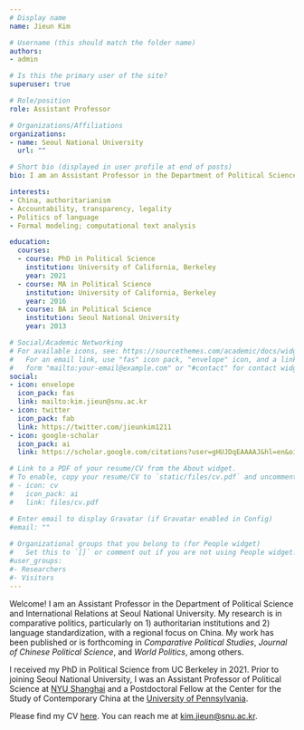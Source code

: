 ```yaml
---
# Display name
name: Jieun Kim

# Username (this should match the folder name)
authors:
- admin

# Is this the primary user of the site?
superuser: true

# Role/position
role: Assistant Professor

# Organizations/Affiliations
organizations:
- name: Seoul National University
  url: ""

# Short bio (displayed in user profile at end of posts)
bio: I am an Assistant Professor in the Department of Political Science and International Relations at Seoul National University.  

interests:
- China, authoritarianism
- Accountability, transparency, legality
- Politics of language   
- Formal modeling; computational text analysis

education:
  courses:
  - course: PhD in Political Science
    institution: University of California, Berkeley
    year: 2021
  - course: MA in Political Science
    institution: University of California, Berkeley
    year: 2016
  - course: BA in Political Science
    institution: Seoul National University
    year: 2013

# Social/Academic Networking
# For available icons, see: https://sourcethemes.com/academic/docs/widgets/#icons
#   For an email link, use "fas" icon pack, "envelope" icon, and a link in the
#   form "mailto:your-email@example.com" or "#contact" for contact widget.
social:
- icon: envelope
  icon_pack: fas
  link: mailto:kim.jieun@snu.ac.kr
- icon: twitter
  icon_pack: fab
  link: https://twitter.com/jieunkim1211
- icon: google-scholar
  icon_pack: ai
  link: https://scholar.google.com/citations?user=gHUJDqEAAAAJ&hl=en&oi=sra

# Link to a PDF of your resume/CV from the About widget.
# To enable, copy your resume/CV to `static/files/cv.pdf` and uncomment the lines below.  
# - icon: cv
#   icon_pack: ai
#   link: files/cv.pdf

# Enter email to display Gravatar (if Gravatar enabled in Config)
#email: ""
  
# Organizational groups that you belong to (for People widget)
#   Set this to `[]` or comment out if you are not using People widget.  
#user_groups:
#- Researchers
#- Visitors
---
```


Welcome! I am an Assistant Professor in the Department of Political Science and International Relations at Seoul National University. My research is in comparative politics, particularly on 1) authoritarian institutions and 2) language standardization, with a regional focus on China. My work has been published or is forthcoming in *Comparative Political Studies*, *Journal of Chinese Political Science*, and *World Politics*, among others.

I received my PhD in Political Science from UC Berkeley in 2021. Prior to joining Seoul National University, I was an Assistant Professor of Political Science at [NYU Shanghai](https://shanghai.nyu.edu) and a Postdoctoral Fellow at the Center for the Study of Contemporary China at the [University of Pennsylvania](https://cscc.sas.upenn.edu).

Please find my CV [here](https://www.dropbox.com/scl/fi/0k8mexnqoi38guxzi373r/Kim.Jieun_CV.pdf?rlkey=qcp8jxvlw39ndyocl1hot0vay&st=rsxod1f6&dl=0). You can reach me at kim.jieun@snu.ac.kr.
